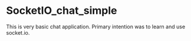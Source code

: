 SocketIO_chat_simple
====================

This is very basic chat application. Primary intention was to learn and use socket.io.  
